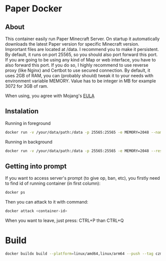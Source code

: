 # Paper Docker

## About
This container easily run Paper Minecraft Server. On startup it automatically downloads the latest Paper version for specific Minecraft version. Imprortant files are located at /data. I recommend you to make it persistent. By default, it runs on port 25565, so you should also port forward this port. If you are going to be using any kind of Map or web interface, you have to also forward this port. If you do so, I highly recommend to use reverse proxy (like Nginx) and Certbot to use secured connection. By default, it uses 2GB of RAM, you can (probably should) tweak it to your needs with environment variable MEMORY. Value has to be integer in MB for example 3072 for 3GB of ram.

When using, you agree with Mojang's [EULA](https://account.mojang.com/documents/minecraft_eula)

## Instalation
Running in foreground
```bash
docker run -v /your/data/path:/data -p 25565:25565 -e MEMORY=2048 --name my-paper-server --rm -ti czm1k3/paper-docker
```

Running in background
```bash
docker run -v /your/data/path:/data -p 25565:25565 -e MEMORY=2048 --restart unless-stopped --name my-paper-server -tid czm1k3/paper-docker
```

## Getting into prompt
If you want to access server's prompt (to give op, ban, etc), you firstly need to find id of running container (in first column):
```bash
docker ps
```
Then you can attack to it with command:
```bash
docker attack <container-id>
```
When you want to leave, just press: CTRL+P than CTRL+Q

# Build
```bash
docker buildx build --platform=linux/amd64,linux/arm64 --push --tag czm1k3/paper-docker .
```
